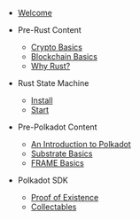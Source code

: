 -   [Welcome](/README.md)

-   Pre-Rust Content

    -   [Crypto Basics](pre-rust/crypto/README.md)
    -   [Blockchain Basics](pre-rust/blockchain/README.md)
    -   [Why Rust?](pre-rust/why-rust.md)

-   Rust State Machine

    -   [Install](pre-rust/install.md)
    -   [Start](rust-state-machine/0/README.md)

-   Pre-Polkadot Content

    -   [An Introduction to Polkadot](pre-polkadot/polkadot-basics.md)
    -   [Substrate Basics](pre-polkadot/substrate-basics.md)
    -   [FRAME Basics](pre-polkadot/frame-basics.md)

-   Polkadot SDK

    -   [Proof of Existence](polkadot/proof-of-existence/README.md)
    -   [Collectables](polkadot/collectables/README.md)
